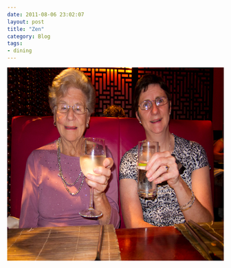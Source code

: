 ```yaml
---
date: 2011-08-06 23:02:07
layout: post
title: "Zen"
category: Blog
tags:
- dining
---
```


<img src="/images/2011/img_0663.jpg" title="Zen" height="450" width="600" alt="Zen">

